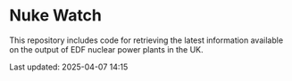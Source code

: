 # Nuke Watch

This repository includes code for retrieving the latest information available on the output of EDF nuclear power plants in the UK.

Last updated: 2025-04-07 14:15